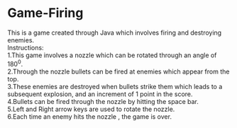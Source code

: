 # Game-Firing
This is a game created through Java  which involves firing and destroying enemies.
<br>
Instructions:<br>
1.This game involves a nozzle which can be rotated through an angle of 180<sup>0</sup>.<br>
2.Through the nozzle bullets can be fired at enemies which appear from the top.<br>
3.These enemies are destroyed when bullets strike them which leads to a subsequent explosion, and an increment of 1 point in the score.<br>
4.Bullets can be fired through the nozzle by hitting the space bar.<br>
5.Left and Right arrow keys are used to rotate the nozzle.<br>
6.Each time an enemy hits the nozzle , the game is over.<br>
